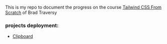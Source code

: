 This is my repo to document the progress on the course [Tailwind CSS From Scratch](https://www.udemy.com/course/tailwind-from-scratch/) of Brad Traversy

### projects deployment:
- [Clipboard](https://clipboard-tailwind-hw228.netlify.app/)
